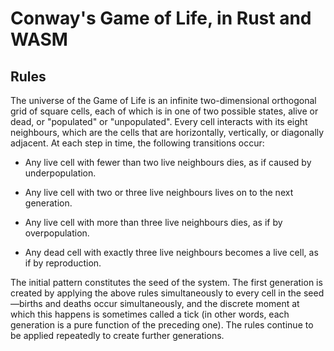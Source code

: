 # Conway's Game of Life, in Rust and WASM

## Rules 

The universe of the Game of Life is an infinite two-dimensional orthogonal grid of square cells, each of which is in one of two possible states, alive or dead, or "populated" or "unpopulated". Every cell interacts with its eight neighbours, which are the cells that are horizontally, vertically, or diagonally adjacent. At each step in time, the following transitions occur:

- Any live cell with fewer than two live neighbours dies, as if caused by underpopulation.

- Any live cell with two or three live neighbours lives on to the next generation.

- Any live cell with more than three live neighbours dies, as if by overpopulation.

- Any dead cell with exactly three live neighbours becomes a live cell, as if by reproduction.

The initial pattern constitutes the seed of the system. The first generation is created by applying the above rules simultaneously to every cell in the seed—births and deaths occur simultaneously, and the discrete moment at which this happens is sometimes called a tick (in other words, each generation is a pure function of the preceding one). The rules continue to be applied repeatedly to create further generations.